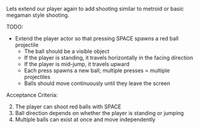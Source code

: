 Lets extend our player again to add shooting similar to metroid or basic megaman style shooting.

TODO:

- Extend the player actor so that pressing SPACE spawns a red ball projectile
  - The ball should be a visible object
  - If the player is standing, it travels horizontally in the facing direction
  - If the player is mid-jump, it travels upward
  - Each press spawns a new ball; multiple presses = multiple projectiles
  - Balls should move continuously until they leave the screen

Acceptance Criteria:

2. The player can shoot red balls with SPACE
3. Ball direction depends on whether the player is standing or jumping
4. Multiple balls can exist at once and move independently
